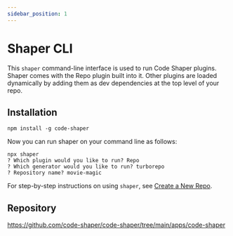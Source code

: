 ```yaml
---
sidebar_position: 1
---
```


# Shaper CLI

This `shaper` command-line interface is used to run Code Shaper plugins. Shaper
comes with the Repo plugin built into it. Other plugins are loaded dynamically
by adding them as dev dependencies at the top level of your repo.

## Installation

```shell
npm install -g code-shaper
```

Now you can run shaper on your command line as follows:

```shell
npx shaper
? Which plugin would you like to run? Repo
? Which generator would you like to run? turborepo
? Repository name? movie-magic
```

For step-by-step instructions on using `shaper`, see
[Create a New Repo](../getting-started/create-a-new-repo.md).

## Repository

https://github.com/code-shaper/code-shaper/tree/main/apps/code-shaper

